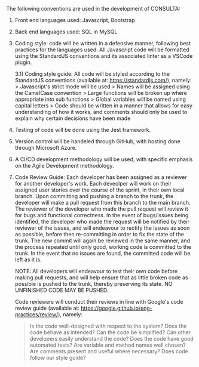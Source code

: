 The following conventions are used in the development of CONSULTA:

1) Front end languages used: Javascript, Bootstrap

2) Back end languages used: SQL in MySQL

3) Coding style: code will be written in a defensive manner, following best practices for the languages used.
		 All Javascript code will be formatted using the StandardJS conventions and its associated linter as a VSCode plugin.
		 
	3.1) Coding style guide:
		All code will be styled according to the StandardJS conventions (available at: https://standardjs.com/), namely:
		> Javascript's strict mode will be used
		> Names will be assigned using the CamelCase convention
		> Large functions will be broken up where appropriate into sub functions
		> Global variables will be named using capital letters
		> Code should be written in a manner that allows for easy understanding of how it works, and comments should only be used to explain why certain decisions have been made

4) Testing of code will be done using the Jest framework.

5) Version control will be handeled through GitHub, with hosting done through Microsoft Azure.

6) A CI/CD development methodology will be used, with specific emphasis on the Agile Development methodology.

7) Code Review Guide:
	Each developer has been assigned as a reviewer for another developer's work.
	Each deveolper will work on their assigned user stories over the course of the sprint, in their own local branch.
	Upon committing and pushing a branch to the trunk, the developer will make a pull request from this branch to the main branch.
	The reviewer of the developer who made the pull request will review it for bugs and functional correctness.
	In the event of bugs/issues being identified, the developer who made
	the request will be notified by their reviewer of the issues, and will endeavour to rectify the issues as soon as possible,
	before then re-committing in order to fix the state of the trunk. The new commit will again be reviewed in the same manner, and
	the process repeated until only good, working code is committed to the trunk.
	In the event that no issues are found, the committed code will be left as it is.

	NOTE: All developers will endeavour to test their own code before making pull requests, and will help ensure that as little broken
	code as possible is pushed to the trunk, thereby preserving its state.
	NO UNFINISHED CODE MAY BE PUSHED.
	
	Code reviewers will conduct their reviews in line with Google's code review guide (available at: https://google.github.io/eng-practices/review/), namely:
	> Is the code well-designed with respect to the system?
	> Does the code behave as intended?
	> Can the code be simplified?
	> Can other developers easily understand the code?
	> Does the code have good automated tests?
	> Are variable and method names well chosen?
	> Are comments present and useful where necessary?
	> Does code follow our style guide?
	



